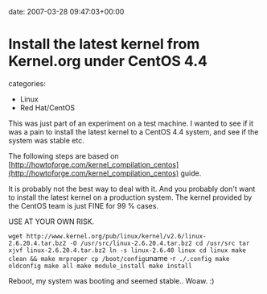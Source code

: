 


date: 2007-03-28 09:47:03+00:00


# Install the latest kernel from Kernel.org under CentOS 4.4

categories:
- Linux
- Red Hat/CentOS


This was just part of an experiment on a test machine.
I wanted to see if it was a pain to install the latest kernel to a CentOS 4.4 system, and see if the system was stable etc.

The following steps are based on [http://howtoforge.com/kernel_compilation_centos](http://howtoforge.com/kernel_compilation_centos) guide.

It is probably not the best way to deal with it. And you probably don't want to install the latest kernel on a production system.
The kernel provided by the CentOS team is just FINE for 99 % cases.

USE AT YOUR OWN RISK.



`wget http://www.kernel.org/pub/linux/kernel/v2.6/linux-2.6.20.4.tar.bz2 -O /usr/src/linux-2.6.20.4.tar.bz2
cd /usr/src
tar xjvf linux-2.6.20.4.tar.bz2
ln -s linux-2.6.40 linux
cd linux
make clean && make mrproper
cp /boot/config`uname -r` ./.config
make oldconfig
make all
make module_install
make install`

Reboot, my system was booting and seemed stable.. Woaw. :)


